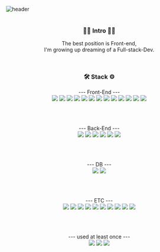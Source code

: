 ![header](https://capsule-render.vercel.app/api?type=rounded&color=auto&customColorList=17&height=150&section=header&text=dev%20D&fontSize=50&fontAlignY=40&desc=Hello,%20Welcome%20to%20DREW_CHOI's%20World&descAlignY=70&animation=fadeIn)
<br/>
<br/>
<h3 align="center">🧑‍💻  Intro  🧑‍💻</h3>
<p align='center'>
The best position is Front-end,
<br/>
I'm growing up dreaming of a Full-stack-Dev.
</p>

<br />

<h3  align="center">🛠 Stack ⚙️</h3>
<p align="center">
  --- Front-End ---
  <br />
  <img src="https://img.shields.io/badge/TypeScript-3178C6?style=flat&logo=TypeScript&logoColor=000000"/>
  <img src="https://img.shields.io/badge/React-61DAFB?style=flat&logo=react&logoColor=000000"/>
  <img src="https://img.shields.io/badge/JavaScript-F7DF1E?style=flat&logo=javascript&logoColor=000000"/>
  <img src="https://img.shields.io/badge/jquery-0769AD?style=flat&logo=jquery&logoColor=000000"/>
  <img src="https://img.shields.io/badge/Axios-5A29E4?style=flat&logo=axios&logoColor=000000"/>
  <img src="https://img.shields.io/badge/Sass-CC6699?style=flat&logo=Sass&logoColor=000000"/>
  <img src="https://img.shields.io/badge/StyledComponents-DB7093?style=flat&logo=styledcomponents&logoColor=000000"/>
  <img src="https://img.shields.io/badge/CssModules-585858?style=flat&logo=CssModules&logoColor=eeeeee"/>
  <img src="https://img.shields.io/badge/Bootstrap-76D04B?style=flat&logo=bootstrap&logoColor=000000"/>
  <img src="https://img.shields.io/badge/TailwindCSS-06B6D4?style=flat&logo=tailwindcss&logoColor=000000"/>
  <img src="https://img.shields.io/badge/Swiper-6332F6?style=flat&logo=swiper&logoColor=000000"/>
  <img src="https://img.shields.io/badge/Redux-764ABC?style=flat&logo=redux&logoColor=000000"/>
  <img src="https://img.shields.io/badge/ReactQuery-FF4154?style=flat&logo=reactquery&logoColor=000000"/>
</p>

  <br />
  <br />
  
<p align="center">
    --- Back-End ---
  <br />
  <img src="https://img.shields.io/badge/Node.JS-339933?style=flat&logo=NodedotJS&logoColor=000000"/>
  <img src="https://img.shields.io/badge/Express.JS-585858?style=flat&logo=express&logoColor=eeeeee"/>
  <img src="https://img.shields.io/badge/Nodemon.JS-76D04B?style=flat&logo=nodemon&logoColor=000000"/>
  <img src="https://img.shields.io/badge/Dotenv-ECD53F?style=flat&logo=dotenv&logoColor=000000"/>
  <img src="https://img.shields.io/badge/AmazonAWS-232F3E?style=flat&logo=amazonaws&logoColor=000000"/>
  <img src="https://img.shields.io/badge/AmazonEC2-FF9900?style=flat&logo=amazonec2&logoColor=000000"/>
</p>
  
  <br />
  <br />
 
 <p align="center">
    --- DB ---
  <br />
  <img src="https://img.shields.io/badge/MongoDB-47A248?style=flat&logo=mongodb&logoColor=000000"/>
  <img src="https://img.shields.io/badge/MySQL-4479A1?style=flat&logo=mysql&logoColor=000000"/>
 </p>
  
  <br />
  <br />
  
<p align="center">
  --- ETC ---
  <br />
  <img src="https://img.shields.io/badge/GitHub-181717?style=flat&logo=github&logoColor=000000"/>
  <img src="https://img.shields.io/badge/Git-F05032?style=flat&logo=git&logoColor=000000"/>
  <img src="https://img.shields.io/badge/Notion-585858?style=flat&logo=notion&logoColor=eeeeee"/>
  <img src="https://img.shields.io/badge/Slack-4A154B?style=flat&logo=slack&logoColor=000000"/>
  <img src="https://img.shields.io/badge/VScode-007ACC?style=flat&logo=visualstudiocode&logoColor=000000"/>
  <img src="https://img.shields.io/badge/EclipseIDE-2C2255?style=flat&logo=eclipseide&logoColor=000000"/>
  <img src="https://img.shields.io/badge/AfterEffects-9999FF?style=flat&logo=adobeaftereffects&logoColor=000000"/>
  <img src="https://img.shields.io/badge/PremierePro-9999FF?style=flat&logo=adobepremierepro&logoColor=000000"/>
  <img src="https://img.shields.io/badge/PhotoShop-31A8FF?style=flat&logo=adobephotoshop&logoColor=000000"/>
  <img src="https://img.shields.io/badge/Npm-CB3837?style=flat&logo=npm&logoColor=000000"/>
</p>
  
  <br />
  <br />
  
<p align="center">
   --- used at least once ---
  <br />
  <img src="https://img.shields.io/badge/Java-6DB33F?style=flat&logo=JAVA&logoColor=000000"/>
  <img src="https://img.shields.io/badge/Python-3776AB?style=flat&logo=python&logoColor=000000"/>
  <img src="https://img.shields.io/badge/Flask-585858?style=flat&logo=flask&logoColor=eeeeee"/>
</p>
